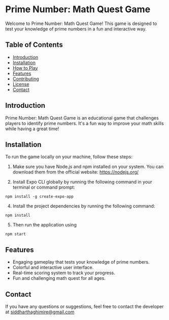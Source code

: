 # Prime Number: Math Quest Game

Welcome to Prime Number: Math Quest Game! This game is designed to test your knowledge of prime numbers in a fun and interactive way.

## Table of Contents
- [Introduction](#introduction)
- [Installation](#installation)
- [How to Play](#how-to-play)
- [Features](#features)
- [Contributing](#contributing)
- [License](#license)
- [Contact](#contact)

## Introduction
Prime Number: Math Quest Game is an educational game that challenges players to identify prime numbers. It's a fun way to improve your math skills while having a great time!

## Installation
To run the game locally on your machine, follow these steps:

1. Make sure you have Node.js and npm installed on your system. You can download them from the official website: https://nodejs.org/

2. Install Expo CLI globally by running the following command in your terminal or command prompt:
```
npm install -g create-expo-app
```
4. Install the project dependencies by running the following command:
```
npm install
```
5. Then run the application using
```
npm start
```
   
## Features
- Engaging gameplay that tests your knowledge of prime numbers.
- Colorful and interactive user interface.
- Real-time scoring system to track your progress.
- Fun and challenging math quest for all ages.

## Contact
If you have any questions or suggestions, feel free to contact the developer at siddharthaghimire@gmail.com

